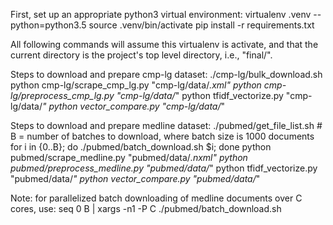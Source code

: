 
First, set up an appropriate python3 virtual environment:
    virtualenv .venv --python=python3.5
    source .venv/bin/activate
    pip install -r requirements.txt

All following commands will assume this virtualenv is activate,
and that the current directory is the project's top level directory,
i.e., "final/".

Steps to download and prepare cmp-lg dataset:
    ./cmp-lg/bulk_download.sh
    python cmp-lg/scrape_cmp_lg.py "cmp-lg/data/*.xml"
    python cmp-lg/preprocess_cmp_lg.py "cmp-lg/data/*"
    python tfidf_vectorize.py "cmp-lg/data/*"
    python vector_compare.py "cmp-lg/data/*"

Steps to download and prepare medline dataset:
    ./pubmed/get_file_list.sh
    # B = number of batches to download, where batch size is 1000 documents
    for i in {0..B}; do ./pubmed/batch_download.sh $i; done
    python pubmed/scrape_medline.py "pubmed/data/*.nxml"
    python pubmed/preprocess_medline.py "pubmed/data/*"
    python tfidf_vectorize.py "pubmed/data/*"
    python vector_compare.py "pubmed/data/*"

Note: for parallelized batch downloading of medline documents over C cores, use:
    seq 0 B | xargs -n1 -P C ./pubmed/batch_download.sh
